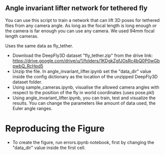 ## Angle invariant lifter network for tethered fly

You can use this script to train a network that can lift 3D poses for tethered flies from any camera angle. As long as the focal length is long enough or the camera is far enough you can use any camera. We used 94mm focal length cameras.

Uses the same data as fly_tether.

- Download the DeepFly3D dataset "fly_tether.zip" from the drive link: https://drive.google.com/drive/u/1/folders/1KDgkZgfJOsRc4bQ0P0wGbpwbQ_RcHpd5
- Unzip the file. In angle_invariant_lifter.ipynb set the "data_dir" value inside the config dictionary as the location of the unzipped DeepFly3D dataset folder.
- Using sample_cameras.ipynb, visualise the allowed camera angles with respect to the position of the fly in world coordinates (uses pose.pkl)
- Using angle_invariant_lifter.ipynb, you can train, test and visualize the results. You can change the parameters like amount of data used, the Euler angle ranges.

# Reproducing the Figure
- To create the figure, run errors.ipynb notebook, first by changing the "data_dir" value inside the first cell.